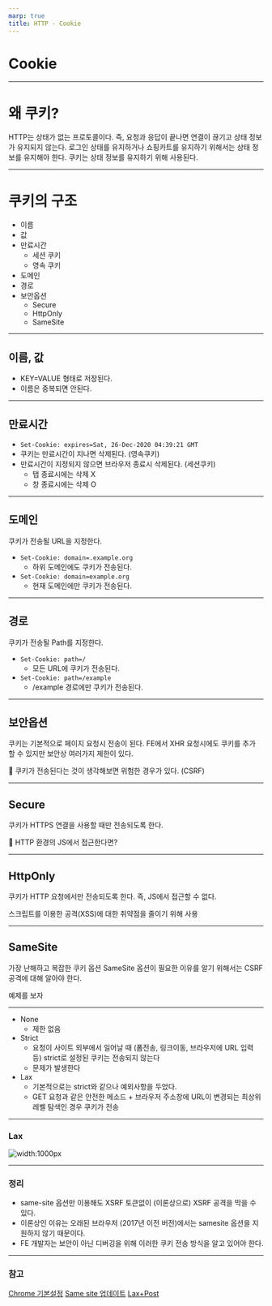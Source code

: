 ```yaml
---
marp: true
title: HTTP - Cookie
---
```


# Cookie

---

# 왜 쿠키?

HTTP는 상태가 없는 프로토콜이다.
즉, 요청과 응답이 끝나면 연결이 끊기고 상태 정보가 유지되지 않는다.
로그인 상태를 유지하거나 쇼핑카트를 유지하기 위해서는 상태 정보를 유지해야 한다.
쿠키는 상태 정보를 유지하기 위해 사용된다.

---

# 쿠키의 구조

- 이름
- 값
- 만료시간
  - 세션 쿠키
  - 영속 쿠키
- 도메인
- 경로
- 보안옵션
  - Secure
  - HttpOnly
  - SameSite

---

## 이름, 값

- KEY=VALUE 형태로 저장된다.
- 이름은 중복되면 안된다.

---

## 만료시간

- `Set-Cookie: expires=Sat, 26-Dec-2020 04:39:21 GMT`
- 쿠키는 만료시간이 지나면 삭제된다. (영속쿠키)
- 만료시간이 지정되지 않으면 브라우저 종료시 삭제된다. (세션쿠키)
  - 탭 종료시에는 삭제 X
  - 창 종료시에는 삭제 O

---

## 도메인
쿠키가 전송될 URL을 지정한다.

- `Set-Cookie: domain=.example.org`
  - 하위 도메인에도 쿠키가 전송된다.
- `Set-Cookie: domain=example.org`
  - 현재 도메인에만 쿠키가 전송된다.

---

## 경로
쿠키가 전송될 Path를 지정한다.

- `Set-Cookie: path=/`
  - 모든 URL에 쿠키가 전송된다.
- `Set-Cookie: path=/example`
  - /example 경로에만 쿠키가 전송된다.

---

## 보안옵션
쿠키는 기본적으로 페이지 요청시 전송이 된다.
FE에서 XHR 요청시에도 쿠키를 추가 할 수 있지만 보안상 여러가지 제한이 있다.  

🤔 쿠키가 전송된다는 것이 생각해보면 위험한 경우가 있다. (CSRF)

---

## Secure
쿠키가 HTTPS 연결을 사용할 때만 전송되도록 한다.

🤔 HTTP 환경의 JS에서 접근한다면?

---

## HttpOnly

쿠키가 HTTP 요청에서만 전송되도록 한다. 즉, JS에서 접근할 수 없다.

스크립트를 이용한 공격(XSS)에 대한 취약점을 줄이기 위해 사용

---

## SameSite

가장 난해하고 복잡한 쿠키 옵션
SameSite 옵션이 필요한 이유를 알기 위해서는 CSRF 공격에 대해 알아야 한다.

예제를 보자

---

- None
  - 제한 없음
- Strict
  - 요청이 사이트 외부에서 일어날 때 (폼전송, 링크이동, 브라우저에 URL 입력 등) strict로 설정된 쿠키는 전송되지 않는다
  - 문제가 발생한다
- Lax
  - 기본적으로는 strict와 같으나 예외사항을 두었다.
  - GET 요청과 같은 안전한 메소드 + 브라우저 주소창에 URL이 변경되는 최상위 레벨 탐색인 경우 쿠키가 전송

---

### Lax

![width:1000px](https://res.cloudinary.com/dfyuv19ig/image/upload/v1685954335/cookie-lax_rtnv86.png)

 

---

### 정리

- same-site 옵션만 이용해도 XSRF 토큰없이 (이론상으로) XSRF 공격을 막을 수 있다.
- 이론상인 이유는 오래된 브라우저 (2017년 이전 버전)에서는 samesite 옵션을 지원하지 않기 때문이다.
- FE 개발자는 보안이 아닌 디버깅을 위해 이러한 쿠키 전송 방식을 알고 있어야 한다.

---

### 참고
[Chrome 기본설정](https://www.chromium.org/updates/same-site/)
[Same site 업데이트](https://tech.kakao.com/2021/02/02/frontend-growth-06/)
[Lax+Post](https://chromestatus.com/feature/5088147346030592)
